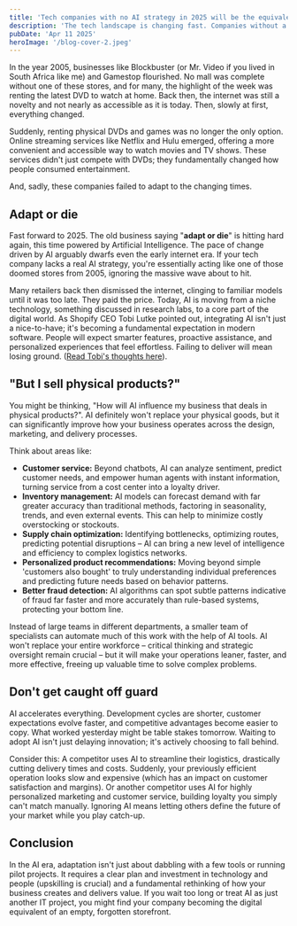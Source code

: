 ```yaml
---
title: 'Tech companies with no AI strategy in 2025 will be the equivalent of brick-and-mortar stores in 2005.'
description: 'The tech landscape is changing fast. Companies without a clear AI plan risk becoming obsolete, like physical stores caught unprepared by e-commerce two decades ago.'
pubDate: 'Apr 11 2025'
heroImage: '/blog-cover-2.jpeg'
---
```


In the year 2005, businesses like Blockbuster (or Mr. Video if you lived in South Africa like me) and Gamestop flourished. No mall was complete without one of these stores, and for many, the highlight of the week was renting the latest DVD to watch at home. Back then, the internet was still a novelty and not nearly as accessible as it is today. Then, slowly at first, everything changed.

Suddenly, renting physical DVDs and games was no longer the only option. Online streaming services like Netflix and Hulu emerged, offering a more convenient and accessible way to watch movies and TV shows. These services didn't just compete with DVDs; they fundamentally changed how people consumed entertainment.

And, sadly, these companies failed to adapt to the changing times.

## Adapt or die

Fast forward to 2025. The old business saying "**adapt or die**" is hitting hard again, this time powered by Artificial Intelligence. The pace of change driven by AI arguably dwarfs even the early internet era. If your tech company lacks a real AI strategy, you're essentially acting like one of those doomed stores from 2005, ignoring the massive wave about to hit.

Many retailers back then dismissed the internet, clinging to familiar models until it was too late. They paid the price. Today, AI is moving from a niche technology, something discussed in research labs, to a core part of the digital world. As Shopify CEO Tobi Lutke pointed out, integrating AI isn't just a nice-to-have; it's becoming a fundamental expectation in modern software. People will expect smarter features, proactive assistance, and personalized experiences that feel effortless. Failing to deliver will mean losing ground. ([Read Tobi's thoughts here](https://x.com/tobi/status/1909251946235437514)).

## "But I sell physical products?"

You might be thinking, "How will AI influence my business that deals in physical products?". AI definitely won't replace your physical goods, but it can significantly improve how your business operates across the design, marketing, and delivery processes.

Think about areas like:

- **Customer service:** Beyond chatbots, AI can analyze sentiment, predict customer needs, and empower human agents with instant information, turning service from a cost center into a loyalty driver.
- **Inventory management:** AI models can forecast demand with far greater accuracy than traditional methods, factoring in seasonality, trends, and even external events. This can help to minimize costly overstocking or stockouts.
- **Supply chain optimization:** Identifying bottlenecks, optimizing routes, predicting potential disruptions – AI can bring a new level of intelligence and efficiency to complex logistics networks.
- **Personalized product recommendations:** Moving beyond simple 'customers also bought' to truly understanding individual preferences and predicting future needs based on behavior patterns.
- **Better fraud detection:** AI algorithms can spot subtle patterns indicative of fraud far faster and more accurately than rule-based systems, protecting your bottom line.

Instead of large teams in different departments, a smaller team of specialists can automate much of this work with the help of AI tools. AI won't replace your entire workforce – critical thinking and strategic oversight remain crucial – but it will make your operations leaner, faster, and more effective, freeing up valuable time to solve complex problems.

## Don't get caught off guard

AI accelerates everything. Development cycles are shorter, customer expectations evolve faster, and competitive advantages become easier to copy. What worked yesterday might be table stakes tomorrow. Waiting to adopt AI isn't just delaying innovation; it's actively choosing to fall behind.

Consider this: A competitor uses AI to streamline their logistics, drastically cutting delivery times and costs. Suddenly, your previously efficient operation looks slow and expensive (which has an impact on customer satisfaction and margins). Or another competitor uses AI for highly personalized marketing and customer service, building loyalty you simply can't match manually. Ignoring AI means letting others define the future of your market while you play catch-up.

## Conclusion

In the AI era, adaptation isn't just about dabbling with a few tools or running pilot projects. It requires a clear plan and investment in technology and people (upskilling is crucial) and a fundamental rethinking of how your business creates and delivers value. If you wait too long or treat AI as just another IT project, you might find your company becoming the digital equivalent of an empty, forgotten storefront.
